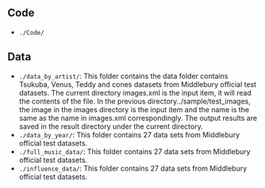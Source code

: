 ## Code
* `./Code/`


## Data
* `./data_by_artist/`: This folder contains the data folder contains Tsukuba, Venus, Teddy and cones datasets from Middlebury official test datasets. The current directory images.xml is the input item, it will read the contents of the file. In the previous directory../sample/test_images, the image in the images directory is the input item and the name is the same as the name in images.xml correspondingly. The output results are saved in the result directory under the current directory.
* `./data_by_year/`: This folder contains 27 data sets from Middlebury official test datasets. 
* `./full_music_data/`: This folder contains 27 data sets from Middlebury official test datasets. 
* `./influence_data/`: This folder contains 27 data sets from Middlebury official test datasets. 
